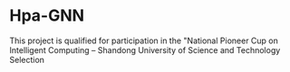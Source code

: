 # Hpa-GNN
This project is qualified for participation in the "National Pioneer Cup on Intelligent Computing – Shandong University of Science and Technology Selection

